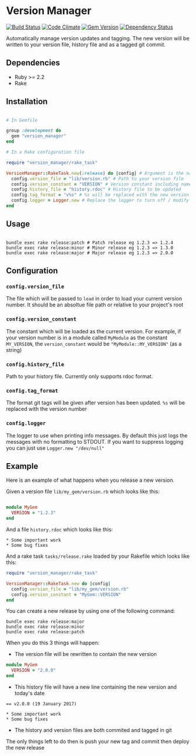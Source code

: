 # Version Manager

[![Build Status](https://travis-ci.org/tpbowden/version_manager.svg?branch=master)](https://travis-ci.org/tpbowden/version_manager) [![Code Climate](https://codeclimate.com/github/tpbowden/version_manager/badges/gpa.svg)](https://codeclimate.com/github/tpbowden/version_manager) [![Gem Version](https://badge.fury.io/rb/version_manager.svg)](https://badge.fury.io/rb/version_manager) [![Dependency Status](https://gemnasium.com/badges/github.com/tpbowden/version_manager.svg)](https://gemnasium.com/github.com/tpbowden/version_manager)


Automatically manage version updates and tagging. The new version will be written to your version file,
history file and as a tagged git commit.

## Dependencies

* Ruby >= 2.2
* Rake

## Installation

```ruby

# In Gemfile

group :development do
  gem "version_manager"
end

# In a Rake configuration file

require "version_manager/rake_task"

VersionManager::RakeTask.new(:release) do |config| # Argument is the namespace for tasks
  config.version_file = "lib/version.rb" # Path to your version file
  config.version_constant = "VERSION" # Version constant including namespaces
  config.history_file = "history.rdoc" # History file to be updated
  config.tag_format = "v%s" # %s will be replaced with the new version as tag names
  config.logger = Logger.new # Replace the logger to turn off / modify stdout logging
end

```

## Usage

```

bundle exec rake release:patch # Patch release eg 1.2.3 => 1.2.4
bundle exec rake release:minor # Minor release eg 1.2.3 => 1.3.0
bundle exec rake release:major # Major release eg 1.2.3 => 2.0.0

```

## Configuration

### `config.version_file`

The file which will be passed to `load` in order to load your current version number. It should be an absoltue
file path or relative to your project's root

### `config.version_constant`

The constant which will be loaded as the current version. For example, if your version number is in a module
called `MyModule` as the constant `MY_VERSION`, the `version_constant` would be `"MyModule::MY_VERSION"` (as a string)

### `config.history_file`

Path to your history file. Currently only supports rdoc format.

### `config.tag_format`

The format git tags will be given after version has been updated. `%s` will be replaced with the version number

### `config.logger`

The logger to use when printing info messages. By default this just logs the messages with no formatting to STDOUT.
If you want to suppress logging you can just use `Logger.new "/dev/null"`

## Example

Here is an example of what happens when you release a new version.

Given a version file `lib/my_gem/version.rb` which looks like this:

```ruby

module MyGem
  VERSION = "1.2.3"
end

```

And a file `history.rdoc` which looks like this:

```
* Some important work
* Some bug fixes
```

And a rake task `tasks/release.rake` loaded by your Rakefile which looks like this:

```ruby
require "version_manager/rake_task"

VersionManager::RakeTask.new do |config|
  config.version_file = "lib/my_gem/version.rb"
  config.version_constant = "MyGem::VERSION"
end
```

You can create a new release by using one of the following command:

    bundle exec rake release:major
    bundle exec rake release:minor
    bundle exec rake release:patch

When you do this 3 things will happen:

* The version file will be rewritten to contain the new version
```ruby
module MyGem
  VERSION = "2.0.0"
end

```

* This history file will have a new line containing the new version and today's date
```
== v2.0.0 (19 January 2017)

* Some important work
* Some bug fixes
```

* The history and version files are both commited and tagged in git

The only things left to do then is push your new tag and commit then deploy the new release
  


